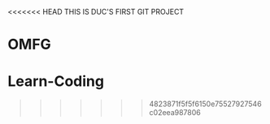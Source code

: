 <<<<<<< HEAD
THIS IS DUC'S FIRST GIT PROJECT

OMFG
=======
# Learn-Coding
>>>>>>> 4823871f5f5f6150e75527927546c02eea987806
